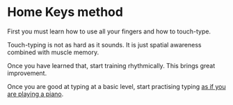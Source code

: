 # Home Keys method

First you must learn how to use all your fingers and how to touch-type.

Touch-typing is not as hard as it sounds. It is just spatial awareness combined with muscle memory.&#x20;

Once you have learned that, start training rhythmically. This brings great improvement.

Once you are good at typing at a basic level, start practising typing [as if you are playing a piano](like-a-piano-method.md).
